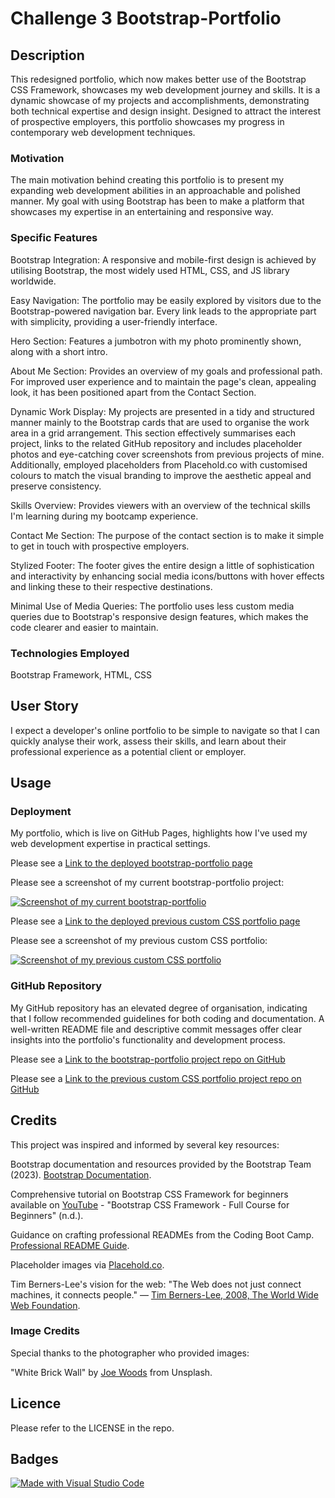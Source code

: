 # Challenge 3 Bootstrap-Portfolio

## Description

This redesigned portfolio, which now makes better use of the Bootstrap CSS Framework, showcases my web development journey and skills. It is a dynamic showcase of my projects and accomplishments, demonstrating both technical expertise and design insight. Designed to attract the interest of prospective employers, this portfolio showcases my progress in contemporary web development techniques.

### Motivation

The main motivation behind creating this portfolio is to present my expanding web development abilities in an approachable and polished manner. My goal with using Bootstrap has been to make a platform that showcases my expertise in an entertaining and responsive way.

### Specific Features

Bootstrap Integration: A responsive and mobile-first design is achieved by utilising Bootstrap, the most widely used HTML, CSS, and JS library worldwide.

Easy Navigation: The portfolio may be easily explored by visitors due to the Bootstrap-powered navigation bar. Every link leads to the appropriate part with simplicity, providing a user-friendly interface.

Hero Section: Features a jumbotron with my photo prominently shown, along with a short intro.

About Me Section: Provides an overview of my goals and professional path. For improved user experience and to maintain the page's clean, appealing look, it has been positioned apart from the Contact Section.

Dynamic Work Display: My projects are presented in a tidy and structured manner mainly to the Bootstrap cards that are used to organise the work area in a grid arrangement. This section effectively summarises each project, links to the related GitHub repository and includes placeholder photos and eye-catching cover screenshots from previous projects of mine. Additionally, employed placeholders from Placehold.co with customised colours to match the visual branding to improve the aesthetic appeal and preserve consistency.

Skills Overview: Provides viewers with an overview of the technical skills I'm learning during my bootcamp experience.

Contact Me Section: The purpose of the contact section is to make it simple to get in touch with prospective employers.

Stylized Footer: The footer gives the entire design a little of sophistication and interactivity by enhancing social media icons/buttons with hover effects and linking these to their respective destinations.

Minimal Use of Media Queries: The portfolio uses less custom media queries due to Bootstrap's responsive design features, which makes the code clearer and easier to maintain.

### Technologies Employed

Bootstrap Framework, HTML, CSS

## User Story

I expect a developer's online portfolio to be simple to navigate so that I can quickly analyse their work, assess their skills, and learn about their professional experience as a potential client or employer.

## Usage

### Deployment

My portfolio, which is live on GitHub Pages, highlights how I've used my web development expertise in practical settings.

Please see a [Link to the deployed bootstrap-portfolio page](https://natt5.github.io/Bootstrap-Portfolio/)

Please see a screenshot of my current bootstrap-portfolio project:

[![Screenshot of my current bootstrap-portfolio](./images/chalenge3.png)](./images/chalenge3.png)

Please see a [Link to the deployed previous custom CSS portfolio page](https://natt5.github.io/challenge2portfolio/)

Please see a screenshot of my previous custom CSS portfolio:

[![Screenshot of my previous custom CSS portfolio](./images/challenge2.png)](./images/challenge2.png)

### GitHub Repository

My GitHub repository has an elevated degree of organisation, indicating that I follow recommended guidelines for both coding and documentation. A well-written README file and descriptive commit messages offer clear insights into the portfolio's functionality and development process.

Please see a [Link to the bootstrap-portfolio project repo on GitHub](https://github.com/Natt5/Bootstrap-Portfolio)

Please see a [Link to the previous custom CSS portfolio project repo on GitHub](https://github.com/Natt5/challenge2portfolio)

## Credits

This project was inspired and informed by several key resources:

Bootstrap documentation and resources provided by the Bootstrap Team (2023). [Bootstrap Documentation](https://getbootstrap.com/docs/5.3/getting-started/introduction/).

Comprehensive tutorial on Bootstrap CSS Framework for beginners available on [YouTube](https://www.youtube.com/watch?v=-qfEOE4vtxE) - "Bootstrap CSS Framework - Full Course for Beginners" (n.d.).

Guidance on crafting professional READMEs from the Coding Boot Camp. [Professional README Guide](https://coding-boot-camp.github.io/full-stack/github/professional-readme-guide).

Placeholder images via [Placehold.co](https://placehold.co/).

Tim Berners-Lee's vision for the web: "The Web does not just connect machines, it connects people." — [Tim Berners-Lee, 2008, The World Wide Web Foundation](https://webfoundation.org/about/community/knight-2008-tbl-speech/).

### Image Credits

Special thanks to the photographer who provided images:

"White Brick Wall" by [Joe Woods](https://unsplash.com/photos/white-brick-wall-4Zaq5xY5M_c) from Unsplash.

## Licence

Please refer to the LICENSE in the repo.

## Badges

[![Made with Visual Studio Code](https://img.shields.io/badge/Made%20with-Visual%20Studio%20Code-1f425f.svg)](https://code.visualstudio.com/)




